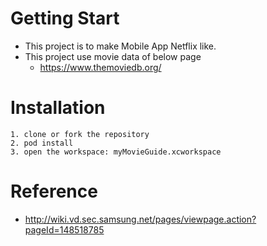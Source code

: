 # Getting Start
- This project is to make Mobile App Netflix like.
- This project use movie data of below page
  - https://www.themoviedb.org/

# Installation
    1. clone or fork the repository
    2. pod install
    3. open the workspace: myMovieGuide.xcworkspace

# Reference
- http://wiki.vd.sec.samsung.net/pages/viewpage.action?pageId=148518785
